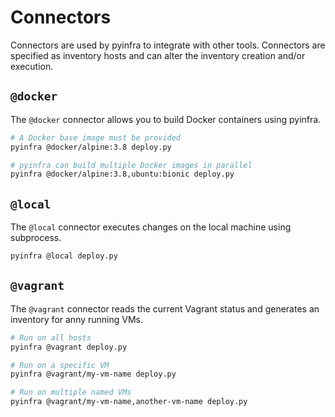 # Connectors

Connectors are used by pyinfra to integrate with other tools. Connectors are specified as inventory hosts and can alter the inventory creation and/or execution.

## `@docker`

The `@docker` connector allows you to build Docker containers using pyinfra.

```sh
# A Docker base image must be provided
pyinfra @docker/alpine:3.8 deploy.py

# pyinfra can build multiple Docker images in parallel
pyinfra @docker/alpine:3.8,ubuntu:bionic deploy.py
```

## `@local`

The `@local` connector executes changes on the local machine using subprocess.

```sh
pyinfra @local deploy.py
```

## `@vagrant`

The `@vagrant` connector reads the current Vagrant status and generates an inventory for anny running VMs.

```sh
# Run on all hosts
pyinfra @vagrant deploy.py

# Run on a specific VM
pyinfra @vagrant/my-vm-name deploy.py

# Run on multiple named VMs
pyinfra @vagrant/my-vm-name,another-vm-name deploy.py
```

